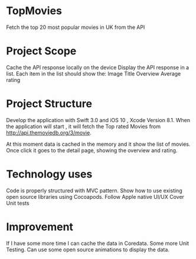 # TopMovies
Fetch the top 20 most popular movies in UK from the API

# Project Scope

Cache the API response locally on the device
Display the API response in a list. Each item in the list should show the:
Image
Title
Overview
Average rating

# Project Structure

Develop the application with Swift 3.0 and iOS 10 , Xcode Version 8.1.
When the application will start , it will fetch the Top rated Movies  from http://api.themoviedb.org/3/movie.

At this moment data is cached in the memory and it show the list of movies.
Once click it goes to the detail page, showing the overview and rating. 

# Technology uses 

Code is properly structured with MVC pattern.
Show how to use existing open source libraries using Cocoapods.
Follow Apple native UI/UX 
Cover Unit tests 

# Improvement 

If I have some more time I can cache the data in Coredata.
Some more Unit Testing.
Can use some open source animations to display the data.
